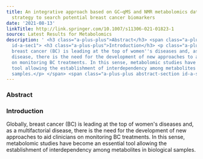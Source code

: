 ```yaml
---
title: An integrative approach based on GC–qMS and NMR metabolomics data as a comprehensive
  strategy to search potential breast cancer biomarkers
date: '2021-08-13'
linkTitle: http://link.springer.com/10.1007/s11306-021-01823-1
source: Latest Results for Metabolomics
description: ' <h3 class="a-plus-plus">Abstract</h3> <span class="a-plus-plus abstract-section
  id-a-sec1"> <h3 class="a-plus-plus">Introduction</h3> <p class="a-plus-plus">Globally,
  breast cancer (BC) is leading at the top of women''s diseases and, as a multifactorial
  disease, there is the need for the development of new approaches to aid clinicians
  on monitoring BC treatments. In this sense, metabolomic studies have become an essential
  tool allowing the establishment of interdependency among metabolites in biological
  samples.</p> </span> <span class="a-plus-plus abstract-section id-a-sec2"> <h3 ...'
---
```

 <h3 class="a-plus-plus">Abstract</h3> <span class="a-plus-plus abstract-section id-a-sec1"> <h3 class="a-plus-plus">Introduction</h3> <p class="a-plus-plus">Globally, breast cancer (BC) is leading at the top of women's diseases and, as a multifactorial disease, there is the need for the development of new approaches to aid clinicians on monitoring BC treatments. In this sense, metabolomic studies have become an essential tool allowing the establishment of interdependency among metabolites in biological samples.</p> </span> <span class="a-plus-plus abstract-section id-a-sec2"> <h3 ...